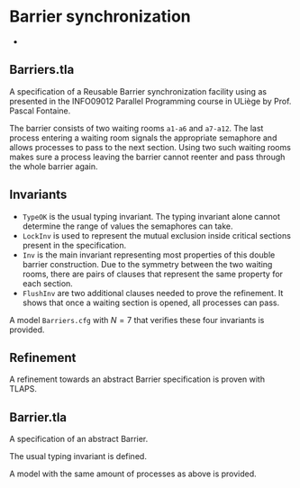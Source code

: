 # Barrier synchronization
-

## Barriers.tla

A specification of a Reusable Barrier synchronization facility using as
presented in the INFO09012 Parallel Programming course in ULiège by 
Prof. Pascal Fontaine.

The barrier consists of two waiting rooms `a1-a6` and `a7-a12`. 
The last process entering a waiting room signals the appropriate semaphore
and allows processes to pass to the next section.
Using two such waiting rooms makes sure a process leaving the barrier cannot
reenter and pass through the whole barrier again.

## Invariants

- `TypeOK` is the usual typing invariant. The typing invariant alone cannot
  determine the range of values the semaphores can take.
- `LockInv` is used to represent the mutual exclusion inside critical sections
  present in the specification.
- `Inv` is the main invariant representing most properties of this double 
  barrier construction.
  Due to the symmetry between the two waiting rooms, there are pairs of clauses
  that represent the same property for each section.
- `FlushInv` are two additional clauses needed to prove the refinement.
  It shows that once a waiting section is opened, all processes can pass.

A model `Barriers.cfg` with $N = 7$ that verifies these four invariants is 
provided.

## Refinement

A refinement towards an abstract Barrier specification is proven with TLAPS.

## Barrier.tla

A specification of an abstract Barrier.

The usual typing invariant is defined.

A model with the same amount of processes as above is provided. 